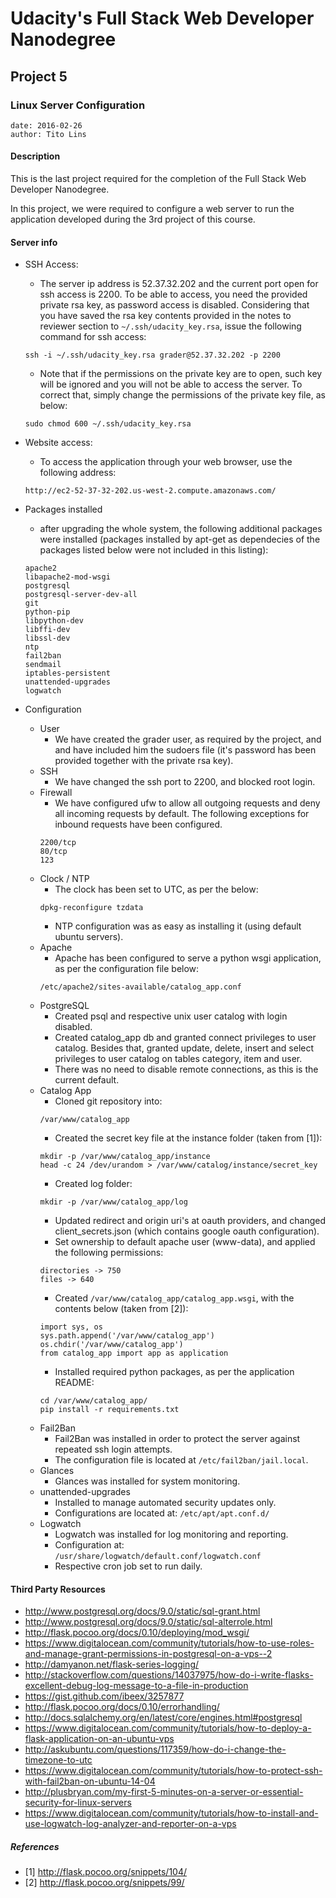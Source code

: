 # Udacity's Full Stack Web Developer Nanodegree
## Project 5
### Linux Server Configuration

```
date: 2016-02-26
author: Tito Lins
```

#### Description
This is the last project required for the completion of the Full Stack Web
Developer Nanodegree.

In this project, we were required to configure a web server to run the
application developed during the 3rd project of this course.

#### Server info
* SSH Access:
    * The server ip address is 52.37.32.202 and the current port open for ssh
      access is 2200. To be able to access, you need the provided private rsa
      key, as password access is disabled. Considering that you have saved the
      rsa key contents provided in the notes to reviewer section to
      `~/.ssh/udacity_key.rsa`, issue the following command for ssh access:
    ```
    ssh -i ~/.ssh/udacity_key.rsa grader@52.37.32.202 -p 2200
    ```
    * Note that if the permissions on the private key are to open, such key
      will be ignored and you will not be able to access the server. To correct
      that, simply change the permissions of the private key file, as below:
    ```
    sudo chmod 600 ~/.ssh/udacity_key.rsa
    ```

* Website access:
    * To access the application through your web browser, use the following
      address:
    ```
    http://ec2-52-37-32-202.us-west-2.compute.amazonaws.com/
    ```

* Packages installed
    * after upgrading the whole system, the following additional packages were
      installed (packages installed by apt-get as dependecies of the packages
      listed below were not included in this listing):
    ```
    apache2
    libapache2-mod-wsgi
    postgresql
    postgresql-server-dev-all
    git
    python-pip
    libpython-dev
    libffi-dev
    libssl-dev
    ntp
    fail2ban
    sendmail
    iptables-persistent
    unattended-upgrades
    logwatch
    ```

* Configuration
    * User
        * We have created the grader user, as required by the project, and
          and have included him the sudoers file (it's password has been
          provided together with the private rsa key).
    * SSH
        * We have changed the ssh port to 2200, and blocked root login.
    * Firewall
        * We have configured ufw to allow all outgoing requests and deny all
          incoming requests by default. The following exceptions for inbound
          requests have been configured.
        ```
        2200/tcp
        80/tcp
        123
        ```
    * Clock / NTP
        * The clock has been set to UTC, as per the below:
        ```
        dpkg-reconfigure tzdata
        ```
        * NTP configuration was as easy as installing it (using default ubuntu
          servers).
    * Apache
        * Apache has been configured to serve a python wsgi application, as per
          the configuration file below:
        ```
        /etc/apache2/sites-available/catalog_app.conf
        ```
    * PostgreSQL
        * Created psql and respective unix user catalog with login disabled.
        * Created catalog_app db and granted connect privileges to user
          catalog. Besides that, granted update, delete, insert and select
          privileges to user catalog on tables category, item and user.
        * There was no need to disable remote connections, as this is the
          current default.
    * Catalog App
        * Cloned git repository into:
        ```
        /var/www/catalog_app
        ```
        * Created the secret key file at the instance folder (taken from [1]):
        ```
        mkdir -p /var/www/catalog_app/instance
        head -c 24 /dev/urandom > /var/www/catalog/instance/secret_key
        ```
        * Created log folder:
        ```
        mkdir -p /var/www/catalog_app/log
        ```
        * Updated redirect and origin uri's at oauth providers, and changed
          client_secrets.json (which contains google oauth configuration).
        * Set ownership to default apache user (www-data), and applied the
          following permissions:
        ```
        directories -> 750
        files -> 640
        ```
        * Created `/var/www/catalog_app/catalog_app.wsgi`, with the contents
          below (taken from [2]):
        ```
        import sys, os
        sys.path.append('/var/www/catalog_app')
        os.chdir('/var/www/catalog_app')
        from catalog_app import app as application
        ```
        * Installed required python packages, as per the application README:
        ```
        cd /var/www/catalog_app/
        pip install -r requirements.txt
        ```
    * Fail2Ban
        * Fail2Ban was installed in order to protect the server against
          repeated ssh login attempts.
        * The configuration file is located at `/etc/fail2ban/jail.local`.
    * Glances
        * Glances was installed for system monitoring.
    * unattended-upgrades
        * Installed to manage automated security updates only.
        * Configurations are located at: `/etc/apt/apt.conf.d/`
    * Logwatch
        * Logwatch was installed for log monitoring and reporting.
        * Configuration at: `/usr/share/logwatch/default.conf/logwatch.conf`
        * Respective cron job set to run daily.


#### Third Party Resources
* http://www.postgresql.org/docs/9.0/static/sql-grant.html
* http://www.postgresql.org/docs/9.0/static/sql-alterrole.html
* http://flask.pocoo.org/docs/0.10/deploying/mod_wsgi/
* https://www.digitalocean.com/community/tutorials/how-to-use-roles-and-manage-grant-permissions-in-postgresql-on-a-vps--2
* http://damyanon.net/flask-series-logging/
* http://stackoverflow.com/questions/14037975/how-do-i-write-flasks-excellent-debug-log-message-to-a-file-in-production
* https://gist.github.com/ibeex/3257877
* http://flask.pocoo.org/docs/0.10/errorhandling/
* http://docs.sqlalchemy.org/en/latest/core/engines.html#postgresql
* https://www.digitalocean.com/community/tutorials/how-to-deploy-a-flask-application-on-an-ubuntu-vps
* http://askubuntu.com/questions/117359/how-do-i-change-the-timezone-to-utc
* https://www.digitalocean.com/community/tutorials/how-to-protect-ssh-with-fail2ban-on-ubuntu-14-04
* http://plusbryan.com/my-first-5-minutes-on-a-server-or-essential-security-for-linux-servers
* https://www.digitalocean.com/community/tutorials/how-to-install-and-use-logwatch-log-analyzer-and-reporter-on-a-vps

##### References
* [1] http://flask.pocoo.org/snippets/104/
* [2] http://flask.pocoo.org/snippets/99/
